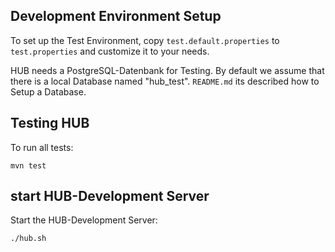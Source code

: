 Development Environment Setup
-----------------------------

To set up the Test Environment, copy `test.default.properties` to
`test.properties` and customize it to your needs.

HUB needs a PostgreSQL-Datenbank for Testing. By default we assume that there is a 
local Database named "hub_test". `README.md` its described how to Setup a Database.

Testing HUB 
-----------

To run all tests:

    mvn test

start HUB-Development Server 
----------------------------

Start the HUB-Development Server:

    ./hub.sh